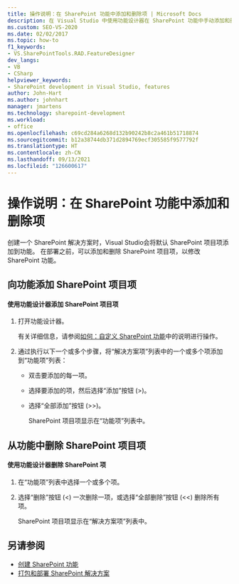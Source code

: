```yaml
---
title: 操作说明：在 SharePoint 功能中添加和删除项 | Microsoft Docs
description: 在 Visual Studio 中使用功能设计器在 SharePoint 功能中手动添加和删除 SharePoint 项目项。
ms.custom: SEO-VS-2020
ms.date: 02/02/2017
ms.topic: how-to
f1_keywords:
- VS.SharePointTools.RAD.FeatureDesigner
dev_langs:
- VB
- CSharp
helpviewer_keywords:
- SharePoint development in Visual Studio, features
author: John-Hart
ms.author: johnhart
manager: jmartens
ms.technology: sharepoint-development
ms.workload:
- office
ms.openlocfilehash: c69cd284a6268d132b90242b8c2a461b51718874
ms.sourcegitcommit: b12a38744db371d2894769ecf305585f9577792f
ms.translationtype: HT
ms.contentlocale: zh-CN
ms.lasthandoff: 09/13/2021
ms.locfileid: "126600617"
---
```

# <a name="how-to-add-and-remove-items-to-sharepoint-features"></a>操作说明：在 SharePoint 功能中添加和删除项
  创建一个 SharePoint 解决方案时，Visual Studio会将默认 SharePoint 项目项添加到功能。 在部署之前，可以添加和删除 SharePoint 项目项，以修改 SharePoint 功能。

## <a name="add-sharepoint-project-items-to-a-feature"></a>向功能添加 SharePoint 项目项

#### <a name="to-add-sharepoint-project-items-with-the-feature-designer"></a>使用功能设计器添加 SharePoint 项目项

1. 打开功能设计器。

    有关详细信息，请参阅[如何：自定义 SharePoint 功能](../sharepoint/how-to-customize-a-sharepoint-feature.md)中的说明进行操作。

2. 通过执行以下一个或多个步骤，将“解决方案项”列表中的一个或多个项添加到“功能项”列表：

   - 双击要添加的每一项。

   - 选择要添加的项，然后选择“添加”按钮 (>)。

   - 选择“全部添加”按钮 (>>)。

     SharePoint 项目项显示在“功能项”列表中。

## <a name="remove-sharepoint-project-items-from-a-feature"></a>从功能中删除 SharePoint 项目项

#### <a name="to-remove-sharepoint-items-with-the-feature-designer"></a>使用功能设计器删除 SharePoint 项

1. 在“功能项”列表中选择一个或多个项。

2. 选择“删除”按钮 (<) 一次删除一项，或选择“全部删除”按钮 (<<) 删除所有项。

     SharePoint 项目项显示在“解决方案项”列表中。

## <a name="see-also"></a>另请参阅
- [创建 SharePoint 功能](../sharepoint/creating-sharepoint-features.md)
- [打包和部署 SharePoint 解决方案](../sharepoint/packaging-and-deploying-sharepoint-solutions.md)
